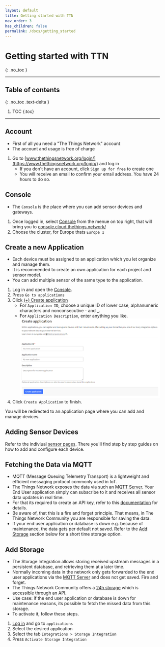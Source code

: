 ```yaml
---
layout: default
title: Getting started with TTN
nav_order: 3
has_children: false
permalink: /docs/getting_started
---
```


# Getting started with TTN
{: .no_toc }

---
## Table of contents
{: .no_toc .text-delta }

1. TOC
{:toc}

---

## Account
- First of all you need a "The Things Network" account<br>
- The account and usage is free of charge

1. Go to [www.thethingsnetwork.org/login/](https://www.thethingsnetwork.org/login/) and log in
	 - If you don't have an account, click `Sign up for free` to create one
   - You will receive an email to confirm your email address. You have 24 hours to do so.

## Console
- The `Console` is the place where you can add sensor devices and gateways.
 
1. Once logged in, select [Console](https://console.thethingsnetwork.org/) from the menue on top right, that will bring you to [console.cloud.thethings.network/](https://console.cloud.thethings.network/)
1. Choose the cluster, for Europe thats `Europe 1`

## Create a new Application
- Each device must be assigned to an application which you let organize and manage them.
- It is recommended to create an own application for each project and sensor model.
- You can add multiple sensor of the same type to the application.

1. Log in and open the [Console](https://console.thethingsnetwork.org/).
1. Press `Go to applications`
1. Click [(+) Create application](https://eu1.cloud.thethings.network/console/applications/add)
   - For `Application ID`, choose a unique ID of lower case, alphanumeric characters and nonconsecutive - and _.
   - For `Application Description`, enter anything you like.
<img src="https://github.com/hslu-ige-laes/lora-devices-ttn/raw/master/docs/ttn_create_application.png" width="700"><br>
1. Click `Create Application` to finish.

You will be redirected to an application page where you can add and manage devices.

## Adding Sensor Devices
Refer to the indiviual [sensor pages](https://hslu-ige-laes.github.io/lora-devices-ttn/#sensor-overview). There you'll find step by step guides on how to add and configure each device.

## Fetching the Data via MQTT
- MQTT (Message Queuing Telemetry Transport) is a lightweight and efficient messaging protocol commonly used in IoT.
- The Things Network exposes the data via such an [MQTT Server](https://www.thethingsindustries.com/docs/integrations/mqtt/). Your End User application simply can subscribe to it and receives all sensor data updates in real time.
- For that its required to create an API key, refer to this [documentation](https://www.thethingsindustries.com/docs/integrations/mqtt/) for details.
- Be aware of, that this is a fire and forget principle. That means, in The Things Network Community you are responsible for saving the data.
- If your end user application or database is down e.g. because of maintenance, the data gets per default not saved. Refer to the [Add Storage](https://hslu-ige-laes.github.io/lora-devices-ttn/docs/getting_started#add-storage) section below for a short time storage option.

## Add Storage
- The Storage Integration allows storing received upstream messages in a persistent database, and retrieving them at a later time.
- Normally incoming data in the network only gets forwarded to the end user applications via the [MQTT Server](https://www.thethingsindustries.com/docs/integrations/mqtt/) and does not get saved. Fire and forget.
- The Things Network Community offers a [24h storage](https://www.thethingsindustries.com/docs/integrations/storage/) which is accessible through an API.
- Use case: If the end user application or database is down for maintenance reasons, its possible to fetch the missed data from this storage.
- To activate it, follow these steps.

1. [Log in](https://eu1.cloud.thethings.network/console/applications) and go to `applications`
1. Select the desired application
1. Select the tab `Integrations > Storage Integration`
1. Press `Activate Storage Integration`

